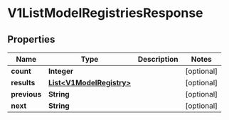 

# V1ListModelRegistriesResponse

## Properties

Name | Type | Description | Notes
------------ | ------------- | ------------- | -------------
**count** | **Integer** |  |  [optional]
**results** | [**List&lt;V1ModelRegistry&gt;**](V1ModelRegistry.md) |  |  [optional]
**previous** | **String** |  |  [optional]
**next** | **String** |  |  [optional]



